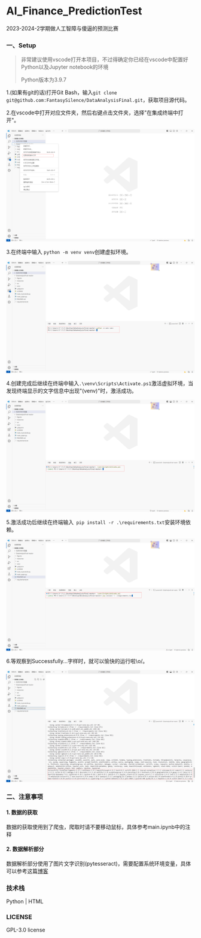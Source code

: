 # AI_Finance_PredictionTest
2023-2024-2学期做人工智障与傻逼的预测比赛

### 一、Setup

> 非常建议使用vscode打开本项目，不过得确定你已经在vscode中配置好Python以及Jupyter notebook的环境
>
> Python版本为3.9.7

1.(如果有git的话)打开Git Bash，输入`git clone git@github.com:FantasySilence/DataAnalysisFinal.git`，获取项目源代码。

2.在vscode中打开对应文件夹，然后右键点击文件夹，选择"在集成终端中打开"。

![setup_1.png](README_img/setup_1.png)

3.在终端中输入 `python -m venv venv`创建虚拟环境。

![setup_2.png](README_img/setup_2.png)

4.创建完成后继续在终端中输入`.\venv\Scripts\Activate.ps1`激活虚拟环境，当发现终端显示的文字信息中出现"(venv)"时，激活成功。

![setup_3.png](README_img/setup_3.png)

5.激活成功后继续在终端输入` pip install -r .\requirements.txt`安装环境依赖。

![setup_4.png](README_img/setup_4.png)

6.等观察到Successfully...字样时，就可以愉快的运行啦\o/。

![setup_5.png](README_img/setup_5.png)

### 二、注意事项

#### 1. 数据的获取

数据的获取使用到了爬虫，爬取时请不要移动鼠标，具体参考main.ipynb中的注释

#### 2. 数据解析部分

数据解析部分使用了图片文字识别(pytesseract)，需要配置系统环境变量，具体可以参考这篇[博客](https://blog.csdn.net/Castlehe/article/details/118751833?ops_request_misc=&request_id=&biz_id=102&utm_term=pytesseract&utm_medium=distribute.pc_search_result.none-task-blog-2~all~sobaiduweb~default-3-118751833.142^v100^pc_search_result_base2&spm=1018.2226.3001.4187)

### 技术栈

Python | HTML

### LICENSE

GPL-3.0 license